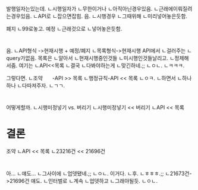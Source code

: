 발행일자는있는데.
ㄴ시행일자가
ㄴ무한이거나
ㄴ아직아닌경우있음.
ㄴ근래에이뤄질려는경우있음.
ㄴAPI로
ㄴ잡으면잡힘.
음.
ㄴ시행경우
ㄴ그때위해
ㄴ미리넣어놓은듯함.

폐지
ㄴ99로놓고.
예정
ㄴ근래것으로
ㄴ넣어놓은듯함.
#
음.
ㄴAPI형식 ->현재시행 + 예정/폐지
ㄴ목록형식->현재시행
API에서
ㄴ걸러주는
ㄴquery가없음.
목록은
ㄴ알아서
ㄴ현재시행중인것들
ㄴ미시행인것들날리고.
ㄴ정제해서줌.
여기는
ㄴAPI<<목록
ㄴ결국
ㄴ다봐야하는게
ㄴ맞긴하네.;;
ㄴㅇㄴ.
ㄴㅋㅋㅋ.

그렇다면.
ㄴ조약ㅤㅤ-API >> 목록
ㄴ행정규칙-API << 목록
ㄴㅇㅋ.
ㄴ하면서
ㄴ하나하나
ㄴ다따져주자.
ㄴㄱㄱ.



#
어떻게할까.
ㄴ시행미정넣기 vs. 버리기
ㄴ시행미정넣기 << 버리기
ㄴAPI << 목록

# 결론
조약
ㄴAPI     << 목록
ㄴ23216건 << 21696건



#
아...
ㄴ얘도...
ㄴ그사이에
ㄴ업뎃됐네.;;
ㄴㅇㄴ.
이거다.
ㄴ후.
ㄴㅎㅎㅎ.;;
ㄴ21673건->21696건
얘도.
ㄴ인터벌로
ㄴ계속
ㄴ업뎃하고
ㄴ그래야될듯.
ㄴㅇㄴ.
